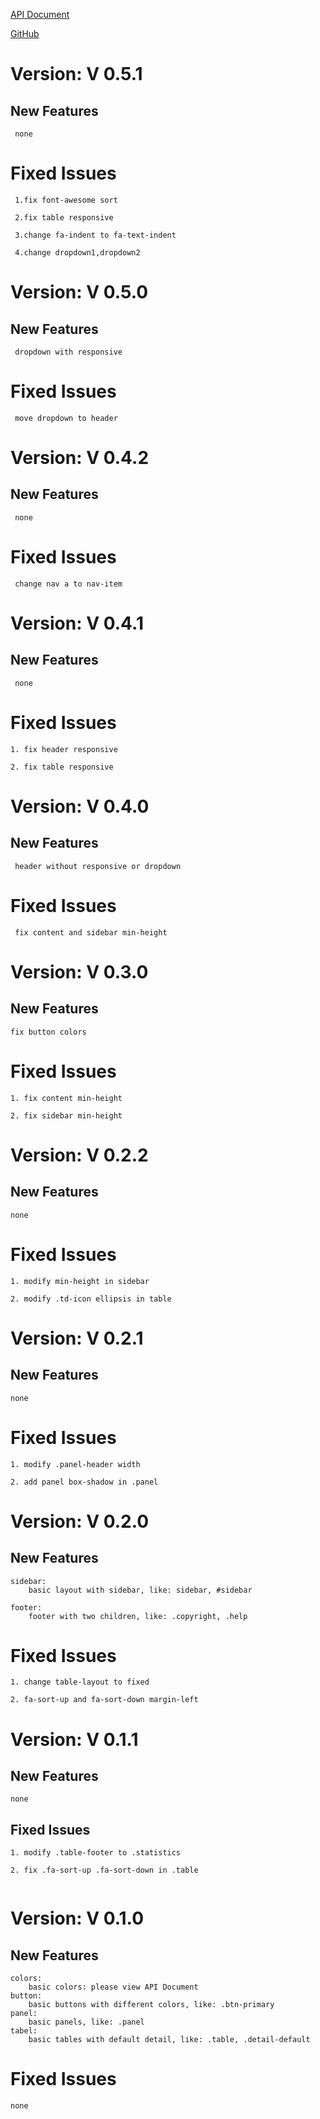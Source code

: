 [API Document](http://emily123.github.io/smaless/)

[GitHub](https://github.com/emily123/smaless/tree/master)

# Version: V 0.5.1
## New Features
```
 none
```
# Fixed Issues
```
 1.fix font-awesome sort 

 2.fix table responsive

 3.change fa-indent to fa-text-indent

 4.change dropdown1,dropdown2
```

# Version: V 0.5.0
## New Features
```
 dropdown with responsive
```
# Fixed Issues
```
 move dropdown to header
```

# Version: V 0.4.2
## New Features
```
 none
```
# Fixed Issues
```
 change nav a to nav-item
```

# Version: V 0.4.1
## New Features
```
 none
```
# Fixed Issues
```
1. fix header responsive

2. fix table responsive
```

# Version: V 0.4.0
## New Features
```
 header without responsive or dropdown
```
# Fixed Issues
```
 fix content and sidebar min-height
```

# Version: V 0.3.0
## New Features
```
fix button colors
```
# Fixed Issues
```
1. fix content min-height

2. fix sidebar min-height  
```

# Version: V 0.2.2
## New Features
```
none
```
# Fixed Issues
```
1. modify min-height in sidebar

2. modify .td-icon ellipsis in table  
```

# Version: V 0.2.1
## New Features
```
none
```
# Fixed Issues
```
1. modify .panel-header width

2. add panel box-shadow in .panel  
```

# Version: V 0.2.0
## New Features
```
sidebar:
    basic layout with sidebar, like: sidebar, #sidebar

footer:
    footer with two children, like: .copyright, .help
```
# Fixed Issues
```
1. change table-layout to fixed

2. fa-sort-up and fa-sort-down margin-left
```



# Version: V 0.1.1
## New Features
```
none
```
## Fixed Issues
```
1. modify .table-footer to .statistics

2. fix .fa-sort-up .fa-sort-down in .table


```

# Version: V 0.1.0
## New Features
```
colors:
    basic colors: please view API Document
button:
    basic buttons with different colors, like: .btn-primary
panel:
    basic panels, like: .panel
tabel:
    basic tables with default detail, like: .table, .detail-default
```
# Fixed Issues
```
none
```
